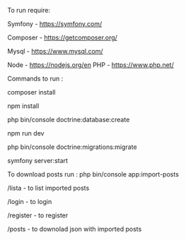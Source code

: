 To run require:

  Symfony - https://symfony.com/

  Composer - https://getcomposer.org/

  Mysql - https://www.mysql.com/

  Node - https://nodejs.org/en
  PHP - https://www.php.net/

Commands to run :

  composer install

  npm install

  php bin/console doctrine:database:create

  npm run dev

  php bin/console doctrine:migrations:migrate

  symfony server:start

To download posts run : php bin/console app:import-posts

  /lista - to list imported posts

  /login - to login

  /register - to register

  /posts - to downolad json with imported posts
